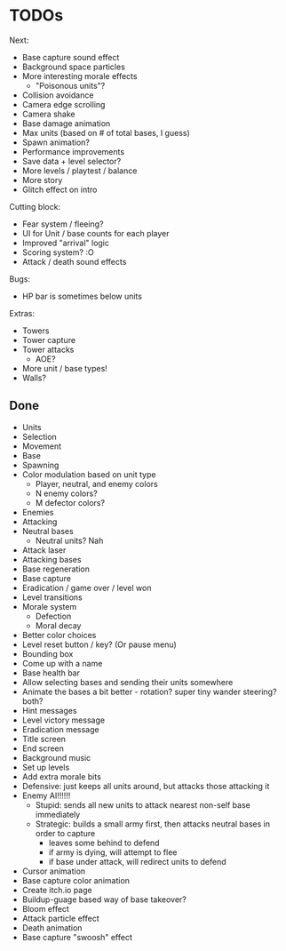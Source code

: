 # TODOs

Next:
- Base capture sound effect
- Background space particles
- More interesting morale effects
  - "Poisonous units"?
- Collision avoidance
- Camera edge scrolling
- Camera shake
- Base damage animation
- Max units (based on # of total bases, I guess)
- Spawn animation?
- Performance improvements
- Save data + level selector?
- More levels / playtest / balance
- More story
- Glitch effect on intro

Cutting block:
- Fear system / fleeing?
- UI for Unit / base counts for each player
- Improved "arrival" logic
- Scoring system? :O
- Attack / death sound effects

Bugs:
- HP bar is sometimes below units

Extras:
- Towers
- Tower capture
- Tower attacks
  - AOE?
- More unit / base types!
- Walls?

## Done

- Units
- Selection
- Movement
- Base
- Spawning
- Color modulation based on unit type
  - Player, neutral, and enemy colors
  - N enemy colors?
  - M defector colors?
- Enemies
- Attacking
- Neutral bases
  - Neutral units? Nah
- Attack laser
- Attacking bases
- Base regeneration
- Base capture
- Eradication / game over / level won
- Level transitions
- Morale system
  - Defection
  - Moral decay
- Better color choices
- Level reset button / key? (Or pause menu)
- Bounding box
- Come up with a name
- Base health bar
- Allow selecting bases and sending their units somewhere
- Animate the bases a bit better - rotation? super tiny wander steering? both?
- Hint messages
- Level victory message
- Eradication message
- Title screen
- End screen
- Background music
- Set up levels
- Add extra morale bits
- Defensive: just keeps all units around, but attacks those attacking it
- Enemy AI!!!!!!
  - Stupid: sends all new units to attack nearest non-self base immediately
  - Strategic: builds a small army first, then attacks neutral bases in order to capture
      - leaves some behind to defend
      - if army is dying, will attempt to flee
      - if base under attack, will redirect units to defend
- Cursor animation
- Base capture color animation
- Create itch.io page
- Buildup-guage based way of base takeover?
- Bloom effect
- Attack particle effect
- Death animation
- Base capture "swoosh" effect
